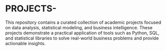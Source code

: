 # PROJECTS-
This repository contains a curated collection of academic projects focused on data analysis, statistical modeling, and business intelligence. These projects demonstrate a practical application of tools such as Python, SQL, and statistical libraries to solve real-world business problems and provide actionable insights.
